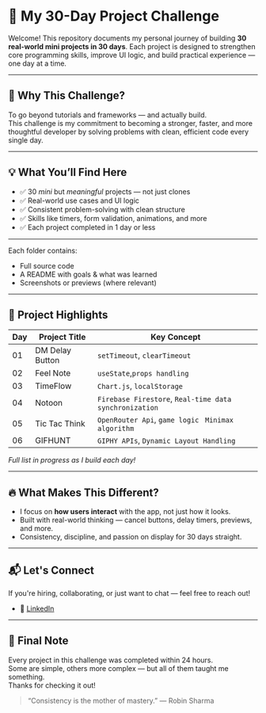# 🚀 My 30-Day Project Challenge

Welcome! This repository documents my personal journey of building **30 real-world mini projects in 30 days**. Each project is designed to strengthen core programming skills, improve UI logic, and build practical experience — one day at a time.

---

## 🎯 Why This Challenge?

To go beyond tutorials and frameworks — and actually build.  
This challenge is my commitment to becoming a stronger, faster, and more thoughtful developer by solving problems with clean, efficient code every single day.

---

## 💡 What You’ll Find Here

- ✅ 30 *mini* but *meaningful* projects — not just clones
- ✅ Real-world use cases and UI logic
- ✅ Consistent problem-solving with clean structure
- ✅ Skills like timers, form validation, animations, and more
- ✅ Each project completed in 1 day or less

---

Each folder contains:
- Full source code
- A README with goals & what was learned
- Screenshots or previews (where relevant)
---

## 📌 Project Highlights

| Day | Project Title              | Key Concept                  |
|-----|----------------------------|------------------------------|
| 01  | DM Delay Button            | `setTimeout`, `clearTimeout` |
| 02  | Feel Note                  |  `useState`,`props handling` |
| 03  | TimeFlow                   |  `Chart.js`,  `localStorage` |
| 04  |  Notoon                    |  `Firebase Firestore`,  `Real-time data synchronization` |
| 05  |  Tic Tac Think             |  `OpenRouter Api`, `game logic` ` Minimax algorithm`|
| 06  |  GIFHUNT                   |  `GIPHY APIs`, `Dynamic Layout Handling`|

*Full list in progress as I build each day!*

---

## 🔥 What Makes This Different?

- I focus on **how users interact** with the app, not just how it looks.
- Built with real-world thinking — cancel buttons, delay timers, previews, and more.
- Consistency, discipline, and passion on display for 30 days straight.

---

## 📬 Let's Connect

If you're hiring, collaborating, or just want to chat — feel free to reach out!

- 💼 [LinkedIn](https://www.linkedin.com/in/aravinth-dev/)

---

## 🏁 Final Note

Every project in this challenge was completed within 24 hours.  
Some are simple, others more complex — but all of them taught me something.  
Thanks for checking it out!

> “Consistency is the mother of mastery.” — Robin Sharma

